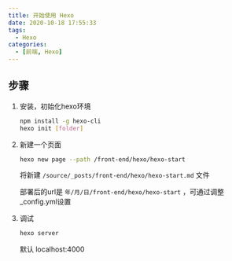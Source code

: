```yaml
---
title: 开始使用 Hexo
date: 2020-10-18 17:55:33
tags: 
  - Hexo
categories: 
  - [前端, Hexo]
---
```


## 步骤

1. 安装，初始化hexo环境
   
   ```bash
   npm install -g hexo-cli
   hexo init [folder]
   ```
   
2. 新建一个页面

   ```bash
   hexo new page --path /front-end/hexo/hexo-start
   ```

   将新建  `/source/_posts/front-end/hexo/hexo-start.md` 文件

   部署后的url是 `年/月/日/front-end/hexo/hexo-start` ，可通过调整 _config.yml设置

3. 调试

   ```bash
   hexo server
   ```

   默认 localhost:4000

